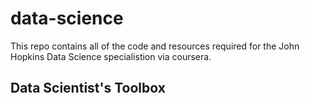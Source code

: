 # data-science
This repo contains all of the code and resources required for the John Hopkins Data Science specialistion
via coursera.

## Data Scientist's Toolbox 
